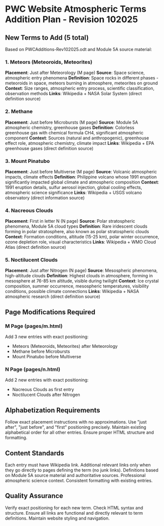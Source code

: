 # PWC Website Atmospheric Terms Addition Plan - Revision 102025

## New Terms to Add (5 total)

Based on PWCAdditions-Rev102025.odt and Module 5A source material:

### 1. Meteors (Meteoroids, Meteorites)
**Placement**: Just after Meteorology (M page)
**Source**: Space science, atmospheric entry phenomena
**Definition**: Space rocks in different phases - meteoroids in space, meteors burning in atmosphere, meteorites on ground
**Context**: Size ranges, atmospheric entry process, scientific classification, observation methods
**Links**: Wikipedia + NASA Solar System (direct definition source)

### 2. Methane  
**Placement**: Just before Microbursts (M page)
**Source**: Module 5A atmospheric chemistry, greenhouse gases
**Definition**: Colorless greenhouse gas with chemical formula CH4, significant atmospheric component
**Context**: Sources (natural and anthropogenic), greenhouse effect role, atmospheric chemistry, climate impact
**Links**: Wikipedia + EPA greenhouse gases (direct definition source)

### 3. Mount Pinatubo
**Placement**: Just before Multiverse (M page)
**Source**: Volcanic atmospheric impacts, climate effects
**Definition**: Philippine volcano whose 1991 eruption significantly impacted global climate and atmospheric composition
**Context**: 1991 eruption details, sulfur aerosol injection, global cooling effects, atmospheric science significance
**Links**: Wikipedia + USGS volcano observatory (direct information source)

### 4. Nacreous Clouds
**Placement**: First in letter N (N page)
**Source**: Polar stratospheric phenomena, Module 5A cloud types
**Definition**: Rare iridescent clouds forming in polar stratosphere, also known as polar stratospheric clouds
**Context**: Formation conditions, altitude (15-25 km), polar winter occurrence, ozone depletion role, visual characteristics
**Links**: Wikipedia + WMO Cloud Atlas (direct definition source)

### 5. Noctilucent Clouds
**Placement**: Just after Nitrogen (N page)
**Source**: Mesospheric phenomena, high-altitude clouds
**Definition**: Highest clouds in atmosphere, forming in mesosphere at 76-85 km altitude, visible during twilight
**Context**: Ice crystal composition, summer occurrence, mesospheric temperatures, visibility conditions, possible climate connections
**Links**: Wikipedia + NASA atmospheric research (direct definition source)

## Page Modifications Required

### M Page (pages/m.html)
Add 3 new entries with exact positioning:
- Meteors (Meteoroids, Meteorites) after Meteorology
- Methane before Microbursts  
- Mount Pinatubo before Multiverse

### N Page (pages/n.html)
Add 2 new entries with exact positioning:
- Nacreous Clouds as first entry
- Noctilucent Clouds after Nitrogen

## Alphabetization Requirements
Follow exact placement instructions with no approximations. Use "just after", "just before", and "first" positioning precisely. Maintain existing alphabetical order for all other entries. Ensure proper HTML structure and formatting.

## Content Standards
Each entry must have Wikipedia link. Additional relevant links only when they go directly to pages defining the term (no junk links). Definitions based on Module 5A source material and authoritative sources. Professional atmospheric science context. Consistent formatting with existing entries.

## Quality Assurance
Verify exact positioning for each new term. Check HTML syntax and structure. Ensure all links are functional and directly relevant to term definitions. Maintain website styling and navigation.
